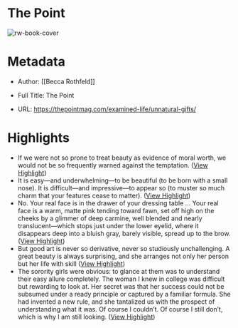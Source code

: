 # The Point

![rw-book-cover](https://thepointmag.com/wp-content/uploads/2023/07/Rothfeld_AlmaHaser_web1.jpg)

# Metadata
- Author: [[Becca Rothfeld]]
- Full Title: The Point

- URL: https://thepointmag.com/examined-life/unnatural-gifts/

# Highlights
- If we were not so prone to treat beauty as evidence of moral worth, we would not be so frequently warned against the temptation. ([View Highlight](https://read.readwise.io/read/01hf6f37wem06917amy12w4d34))
- It is easy—and underwhelming—to be beautiful (to be born with a small nose). It is difficult—and impressive—to appear so (to muster so much charm that your features cease to matter). ([View Highlight](https://read.readwise.io/read/01hf6f8q10c2q4qz6aawrg8z4k))
- No. Your real face is in the drawer of your dressing table … Your real face is a warm, matte pink tending toward fawn, set off high on the cheeks by a glimmer of deep carmine, well blended and nearly translucent—which stops just under the lower eyelid, where it disappears deep into a bluish gray, barely visible, spread up to the brow. ([View Highlight](https://read.readwise.io/read/01hf6fd87myfz5w08j7n3821wq))
- But good art is never so derivative, never so studiously unchallenging. A great beauty is always surprising, and she arranges not only her person but her life with skill ([View Highlight](https://read.readwise.io/read/01hf6fj31bj84gswsbp5c6tyg4))
- The sorority girls were obvious: to glance at them was to understand their easy allure completely. The woman I knew in college was difficult but rewarding to look at. Her secret was that her success could not be subsumed under a ready principle or captured by a familiar formula. She had invented a new rule, and she tantalized us with the prospect of understanding what it was. Of course I couldn’t. Of course I still don’t, which is why I am still looking. ([View Highlight](https://read.readwise.io/read/01hf6fhr8r4zybmywp8jsqt9q3))
